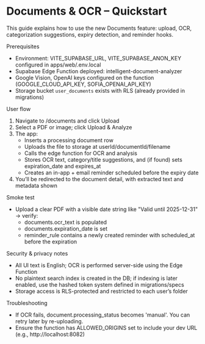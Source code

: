 # Documents & OCR – Quickstart

This guide explains how to use the new Documents feature: upload, OCR, categorization suggestions, expiry detection, and reminder hooks.

Prerequisites
- Environment: VITE_SUPABASE_URL, VITE_SUPABASE_ANON_KEY configured in apps/web/.env.local
- Supabase Edge Function deployed: intelligent-document-analyzer
- Google Vision, OpenAI keys configured on the function (GOOGLE_CLOUD_API_KEY, SOFIA_OPENAI_API_KEY)
- Storage bucket `user_documents` exists with RLS (already provided in migrations)

User flow
1) Navigate to /documents and click Upload
2) Select a PDF or image; click Upload & Analyze
3) The app:
   - Inserts a processing document row
   - Uploads the file to storage at userId/documentId/filename
   - Calls the edge function for OCR and analysis
   - Stores OCR text, category/title suggestions, and (if found) sets expiration_date and expires_at
   - Creates an in-app + email reminder scheduled before the expiry date
4) You’ll be redirected to the document detail, with extracted text and metadata shown

Smoke test
- Upload a clear PDF with a visible date string like "Valid until 2025-12-31" -> verify:
  - documents.ocr_text is populated
  - documents.expiration_date is set
  - reminder_rule contains a newly created reminder with scheduled_at before the expiration

Security & privacy notes
- All UI text is English; OCR is performed server-side using the Edge Function
- No plaintext search index is created in the DB; if indexing is later enabled, use the hashed token system defined in migrations/specs
- Storage access is RLS-protected and restricted to each user’s folder

Troubleshooting
- If OCR fails, document.processing_status becomes 'manual'. You can retry later by re-uploading.
- Ensure the function has ALLOWED_ORIGINS set to include your dev URL (e.g., http://localhost:8082)
